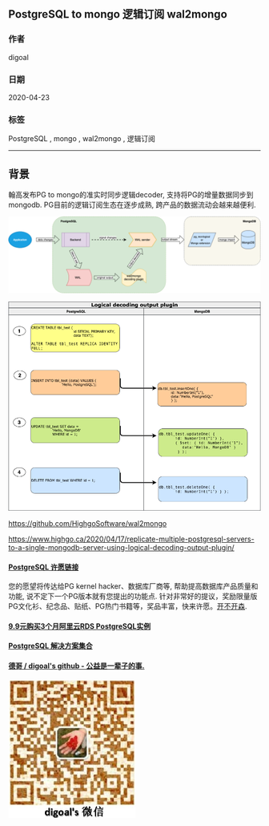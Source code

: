 ## PostgreSQL to mongo 逻辑订阅 wal2mongo   
  
### 作者  
digoal  
  
### 日期  
2020-04-23  
  
### 标签  
PostgreSQL , mongo , wal2mongo , 逻辑订阅    
  
----  
  
## 背景  
翰高发布PG to mongo的准实时同步逻辑decoder, 支持将PG的增量数据同步到mongodb. PG目前的逻辑订阅生态在逐步成熟, 跨产品的数据流动会越来越便利.     
  
![pic](20200423_02_pic_001.png)  
  
![pic](20200423_02_pic_002.png)  
  
https://github.com/HighgoSoftware/wal2mongo    
  
https://www.highgo.ca/2020/04/17/replicate-multiple-postgresql-servers-to-a-single-mongodb-server-using-logical-decoding-output-plugin/    
  
  
  
  
  
  
  
  
  
  
  
  
  
  
  
  
  
  
  
  
  
  
  
  
  
  
  
  
  
  
  
  
  
  
  
  
  
  
  
  
  
  
  
  
  
  
  
  
  
  
  
  
  
  
#### [PostgreSQL 许愿链接](https://github.com/digoal/blog/issues/76 "269ac3d1c492e938c0191101c7238216")
您的愿望将传达给PG kernel hacker、数据库厂商等, 帮助提高数据库产品质量和功能, 说不定下一个PG版本就有您提出的功能点. 针对非常好的提议，奖励限量版PG文化衫、纪念品、贴纸、PG热门书籍等，奖品丰富，快来许愿。[开不开森](https://github.com/digoal/blog/issues/76 "269ac3d1c492e938c0191101c7238216").  
  
  
#### [9.9元购买3个月阿里云RDS PostgreSQL实例](https://www.aliyun.com/database/postgresqlactivity "57258f76c37864c6e6d23383d05714ea")
  
  
#### [PostgreSQL 解决方案集合](https://yq.aliyun.com/topic/118 "40cff096e9ed7122c512b35d8561d9c8")
  
  
#### [德哥 / digoal's github - 公益是一辈子的事.](https://github.com/digoal/blog/blob/master/README.md "22709685feb7cab07d30f30387f0a9ae")
  
  
![digoal's wechat](../pic/digoal_weixin.jpg "f7ad92eeba24523fd47a6e1a0e691b59")
  
